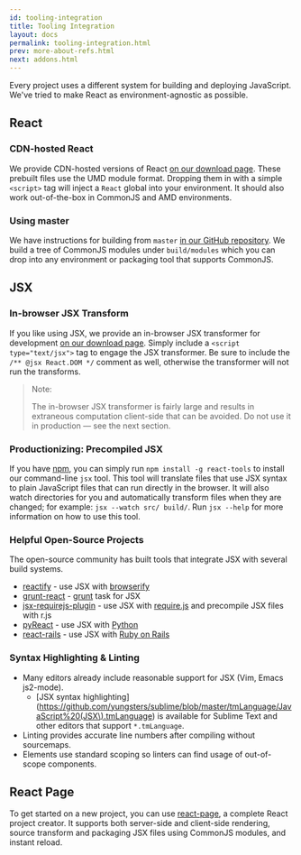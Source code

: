 ```yaml
---
id: tooling-integration
title: Tooling Integration
layout: docs
permalink: tooling-integration.html
prev: more-about-refs.html
next: addons.html
---
```


Every project uses a different system for building and deploying JavaScript. We've tried to make React as environment-agnostic as possible.

## React

### CDN-hosted React

We provide CDN-hosted versions of React [on our download page](/react/downloads.html). These prebuilt files use the UMD module format. Dropping them in with a simple `<script>` tag will inject a `React` global into your environment. It should also work out-of-the-box in CommonJS and AMD environments.


### Using master

We have instructions for building from `master` [in our GitHub repository](https://github.com/facebook/react). We build a tree of CommonJS modules under `build/modules` which you can drop into any environment or packaging tool that supports CommonJS.

## JSX

### In-browser JSX Transform

If you like using JSX, we provide an in-browser JSX transformer for development [on our download page](/react/downloads.html). Simply include a `<script type="text/jsx">` tag to engage the JSX transformer. Be sure to include the `/** @jsx React.DOM */` comment as well, otherwise the transformer will not run the transforms.

> Note:
>
> The in-browser JSX transformer is fairly large and results in extraneous computation client-side that can be avoided. Do not use it in production — see the next section.


### Productionizing: Precompiled JSX

If you have [npm](http://npmjs.org/), you can simply run `npm install -g react-tools` to install our command-line `jsx` tool. This tool will translate files that use JSX syntax to plain JavaScript files that can run directly in the browser. It will also watch directories for you and automatically transform files when they are changed; for example: `jsx --watch src/ build/`. Run `jsx --help` for more information on how to use this tool.


### Helpful Open-Source Projects

The open-source community has built tools that integrate JSX with several build systems.

* [reactify](https://github.com/andreypopp/reactify) - use JSX with [browserify](http://browserify.org/)
* [grunt-react](https://github.com/ericclemmons/grunt-react) - [grunt](http://gruntjs.com/) task for JSX
* [jsx-requirejs-plugin](https://github.com/philix/jsx-requirejs-plugin) - use JSX with [require.js](http://requirejs.org/) and precompile JSX files with r.js
* [pyReact](https://github.com/facebook/react-python) - use JSX with [Python](http://www.python.org/)
* [react-rails](https://github.com/facebook/react-rails) - use JSX with [Ruby on Rails](http://rubyonrails.org/)


### Syntax Highlighting & Linting

* Many editors already include reasonable support for JSX (Vim, Emacs js2-mode).
  * [JSX syntax highlighting](https://github.com/yungsters/sublime/blob/master/tmLanguage/JavaScript%20(JSX\).tmLanguage) is available for Sublime Text and other editors
    that support `*.tmLanguage`.
* Linting provides accurate line numbers after compiling without sourcemaps.
* Elements use standard scoping so linters can find usage of out-of-scope components.

## React Page

To get started on a new project, you can use [react-page](https://github.com/facebook/react-page/), a complete React project creator. It supports both server-side and client-side rendering, source transform and packaging JSX files using CommonJS modules, and instant reload.
